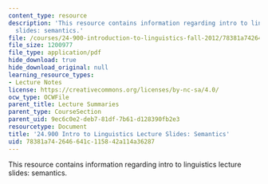 ```yaml
---
content_type: resource
description: 'This resource contains information regarding intro to linguistics lecture
  slides: semantics.'
file: /courses/24-900-introduction-to-linguistics-fall-2012/78381a742646641c115842a114a36287_MIT24_900F12_Semantics.pdf
file_size: 1200977
file_type: application/pdf
hide_download: true
hide_download_original: null
learning_resource_types:
- Lecture Notes
license: https://creativecommons.org/licenses/by-nc-sa/4.0/
ocw_type: OCWFile
parent_title: Lecture Summaries
parent_type: CourseSection
parent_uid: 9ec6c0e2-deb7-81df-7b61-d128390fb2e3
resourcetype: Document
title: '24.900 Intro to Linguistics Lecture Slides: Semantics'
uid: 78381a74-2646-641c-1158-42a114a36287
---
```

This resource contains information regarding intro to linguistics lecture slides: semantics.